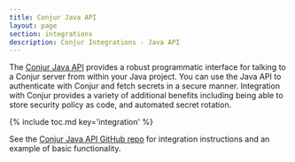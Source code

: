 ```yaml
---
title: Conjur Java API
layout: page
section: integrations
description: Conjur Integrations - Java API
---
```


The [Conjur Java API](https://github.com/cyberark/conjur-api-java) provides a
robust programmatic interface for talking to a Conjur server from within your
Java project. You can use the Java API to authenticate with Conjur and fetch
secrets in a secure manner. Integration with Conjur provides a variety of
additional benefits including being able to store security policy as code, and automated secret rotation.

{% include toc.md key='integration' %}

See the [Conjur Java API GitHub repo](https://github.com/cyberark/conjur-api-java)
for integration instructions and an example of basic functionality.
